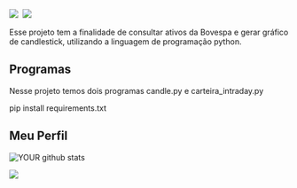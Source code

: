 
<img src= "https://img.shields.io/badge/python-%233776AB.svg?&style=flat-square&logo=python&logoColor=white" />
<img src "https://img.shields.io/badge/github-%23100000.svg?&style=for-the-badge&logo=github&logoColor=white"  />

<img src="https://img.shields.io/static/v1?label=Version&message=1.0&color=7159c1&style=for-the-badge&logo=ghost"/>


Esse projeto tem a finalidade de consultar ativos da Bovespa e gerar gráfico de candlestick, utilizando a linguagem  de programação python.

## Programas
<p align="left">Nesse projeto temos dois programas candle.py e carteira_intraday.py</p>


pip install requirements.txt 



## Meu Perfil

![YOUR github stats](https://github-readme-stats.vercel.app/api?username=rafaelsuzano)
 
[<img src="https://img.shields.io/badge/linkedin-%230077B5.svg?&style=for-the-badge&logo=linkedin&logoColor=white" />](https://www.linkedin.com/in/rafaelsuzano/)
